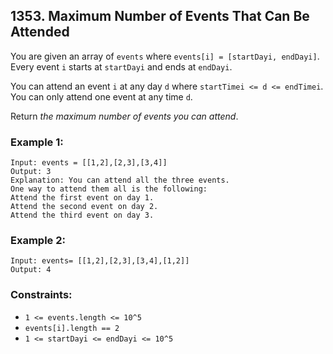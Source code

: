 ## 1353. Maximum Number of Events That Can Be Attended

You are given an array of ```events``` where ```events[i] = [startDayi, endDayi]```. Every event ```i``` starts at ```startDayi``` and ends at ```endDayi```.

You can attend an event ```i``` at any day ```d``` where ```startTimei <= d <= endTimei```. You can only attend one event at any time ```d```.

Return *the maximum number of events you can attend*.

### Example 1:
```
Input: events = [[1,2],[2,3],[3,4]]
Output: 3
Explanation: You can attend all the three events.
One way to attend them all is the following:
Attend the first event on day 1.
Attend the second event on day 2.
Attend the third event on day 3.
```
### Example 2:
```
Input: events= [[1,2],[2,3],[3,4],[1,2]]
Output: 4
```

### Constraints:

* ```1 <= events.length <= 10^5```
* ```events[i].length == 2```
* ```1 <= startDayi <= endDayi <= 10^5```